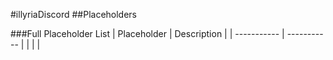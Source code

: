 #illyriaDiscord
##Placeholders

###Full Placeholder List
| Placeholder | Description |
| ----------- | ----------- |
|  |  |
